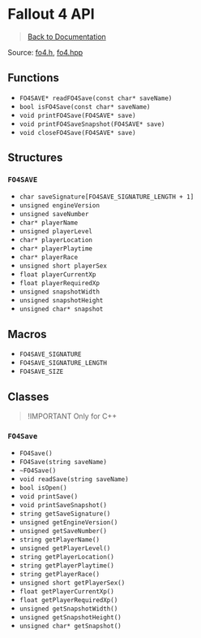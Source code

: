 # Fallout 4 API

> [Back to Documentation](../DOCS.md)

Source: [fo4.h](../src/fo4.h), [fo4.hpp](../src/cplusplus/fo4.hpp)



## Functions

* `FO4SAVE* readFO4Save(const char* saveName)`
* `bool isFO4Save(const char* saveName)`
* `void printFO4Save(FO4SAVE* save)`
* `void printFO4SaveSnapshot(FO4SAVE* save)`
* `void closeFO4Save(FO4SAVE* save)`



## Structures

### `FO4SAVE`

* `char saveSignature[FO4SAVE_SIGNATURE_LENGTH + 1]`
* `unsigned engineVersion`
* `unsigned saveNumber`
* `char* playerName`
* `unsigned playerLevel`
* `char* playerLocation`
* `char* playerPlaytime`
* `char* playerRace`
* `unsigned short playerSex`
* `float playerCurrentXp`
* `float playerRequiredXp`
* `unsigned snapshotWidth`
* `unsigned snapshotHeight`
* `unsigned char* snapshot`



## Macros

* `FO4SAVE_SIGNATURE`
* `FO4SAVE_SIGNATURE_LENGTH`
* `FO4SAVE_SIZE`



## Classes

> !IMPORTANT
> Only for C++

### `FO4Save`

* `FO4Save()`
* `FO4Save(string saveName)`
* `~FO4Save()`
* `void readSave(string saveName)`
* `bool isOpen()`
* `void printSave()`
* `void printSaveSnapshot()`
* `string getSaveSignature()`
* `unsigned getEngineVersion()`
* `unsigned getSaveNumber()`
* `string getPlayerName()`
* `unsigned getPlayerLevel()`
* `string getPlayerLocation()`
* `string getPlayerPlaytime()`
* `string getPlayerRace()`
* `unsigned short getPlayerSex()`
* `float getPlayerCurrentXp()`
* `float getPlayerRequiredXp()`
* `unsigned getSnapshotWidth()`
* `unsigned getSnapshotHeight()`
* `unsigned char* getSnapshot()`
